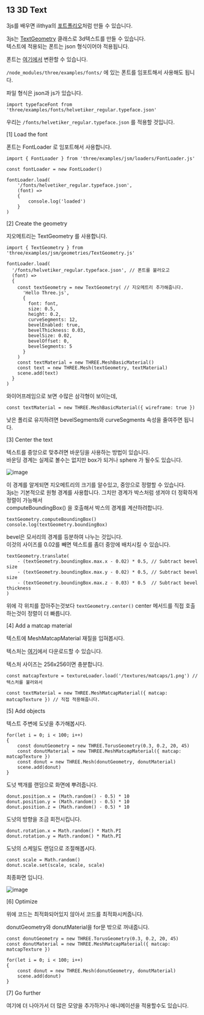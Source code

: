 ## 13 3D Text

3js를 배우면 ilithya의 [포트폴리오](https://www.ilithya.rocks/ )처럼 만들 수 있습니다.

3js는 [TextGeometry](https://threejs.org/docs/?q=textge#examples/en/geometries/TextGeometry) 클래스로 3d텍스트를 만들 수 있습니다.  
텍스트에 적용되는 폰트는 json 형식이어야 적용됩니다.

폰트는 [여기에서](http://gero3.github.io/facetype.js/) 변환할 수 있습니다.

`/node_modules/three/examples/fonts/` 에 있는 폰트를 임포트해서 사용해도 됩니다.

파일 형식은 json과 js가 있습니다.

`import typefaceFont from 'three/examples/fonts/helvetiker_regular.typeface.json'`

우리는 `/fonts/helvetiker_regular.typeface.json` 를 적용할 것입니다.

[1] Load the font

폰트는 FontLoader 로 임포트해서 사용합니다.  
```
import { FontLoader } from 'three/examples/jsm/loaders/FontLoader.js'

const fontLoader = new FontLoader()

fontLoader.load(
    '/fonts/helvetiker_regular.typeface.json',
    (font) =>
    {
        console.log('loaded')
    }
)
```


[2] Create the geometry

지오메트리는 TextGeometry 를 사용합니다.

```
import { TextGeometry } from 'three/examples/jsm/geometries/TextGeometry.js'

fontLoader.load(
  '/fonts/helvetiker_regular.typeface.json', // 폰트를 불러오고
  (font) =>
  {
    const textGeometry = new TextGeometry( // 지오메트리 추가해줍니다.
      'Hello Three.js',
      {
        font: font,
        size: 0.5,
        height: 0.2,
        curveSegments: 12,
        bevelEnabled: true,
        bevelThickness: 0.03,
        bevelSize: 0.02,
        bevelOffset: 0,
        bevelSegments: 5
      }
    )
    const textMaterial = new THREE.MeshBasicMaterial()
    const text = new THREE.Mesh(textGeometry, textMaterial)
    scene.add(text)
  }
)
```

와이어프레임으로 보면 수많은 삼각형이 보이는데,  

`const textMaterial = new THREE.MeshBasicMaterial({ wireframe: true })`

낮은 폴리로 유지하려면 bevelSegments와 curveSegments 속성을 줄여주면 됩니다.




[3] Center the text

텍스트를 중앙으로 맞추려면 바운딩을 사용하는 방법이 있습니다.  
바운딩 경계는 실제로 볼수는 없지만 box가 되거나 sphere 가 될수도 있습니다.

![image](https://user-images.githubusercontent.com/54713067/151691696-a4015198-bc3d-4082-ab11-65ec4ab5b578.png)

이 경계를 알게되면 지오메트리의 크기를 알수있고, 중앙으로 정렬할 수 있습니다.  
3js는 기본적으로  원형 경계를 사용합니다. 그치만 경계가 박스처럼 생겨야 더 정확하게 정렬이 가능해서  
computeBoundingBox() 을 호출해서 박스의 경계를 계산하려합니다.

`textGeometry.computeBoundingBox()`  
`console.log(textGeometry.boundingBox)`

bevel은 모서리의 경계를 등분하여 나누는 것입니다.  
이것의 사이즈를 0.02를 빼면 텍스트를 좀더 중앙에 배치시킬 수 있습니다.

```
textGeometry.translate(
    - (textGeometry.boundingBox.max.x - 0.02) * 0.5, // Subtract bevel size
    - (textGeometry.boundingBox.max.y - 0.02) * 0.5, // Subtract bevel size
    - (textGeometry.boundingBox.max.z - 0.03) * 0.5  // Subtract bevel thickness
)
```

위에 각 위치를 잡아주는것보다 `textGeometry.center()` center 메서드를 직접 호출하는것이 정렬이 더 빠릅니다.


[4] Add a matcap material

텍스트에 MeshMatcapMaterial 재질을 입혀봅시다.

텍스처는 [여기](https://github.com/nidorx/matcaps)에서 다운로드할 수 있습니다.

텍스처 사이즈는 256x256이면 충분합니다.

```
const matcapTexture = textureLoader.load('/textures/matcaps/1.png') // 텍스처를 불러와서

const textMaterial = new THREE.MeshMatcapMaterial({ matcap: matcapTexture }) // 직접 적용해줍니다.
```


[5] Add objects

텍스트 주변에 도넛을 추가해봅시다.

```
for(let i = 0; i < 100; i++)
{
    const donutGeometry = new THREE.TorusGeometry(0.3, 0.2, 20, 45)
    const donutMaterial = new THREE.MeshMatcapMaterial({ matcap: matcapTexture })
    const donut = new THREE.Mesh(donutGeometry, donutMaterial)
    scene.add(donut)
}
```

도넛 백개를 랜덤으로 화면에 뿌려줍니다.

```
donut.position.x = (Math.random() - 0.5) * 10
donut.position.y = (Math.random() - 0.5) * 10
donut.position.z = (Math.random() - 0.5) * 10
```

도넛의 방향을 조금 회전시킵니다.
```
donut.rotation.x = Math.random() * Math.PI
donut.rotation.y = Math.random() * Math.PI
```

도넛의 스케일도 랜덤으로 조절해봅시다.
```
const scale = Math.random()
donut.scale.set(scale, scale, scale)
```

최종화면 입니다.

![image](https://user-images.githubusercontent.com/54713067/151692832-80db19ce-429c-4a3b-87dd-5b36868099e1.png)


[6] Optimize

위에 코드는 최적화되어있지 않아서 코드를 최적화시켜줍니다.

donutGeometry와 donutMaterial을 for문 밖으로 꺼내줍니다.

```
const donutGeometry = new THREE.TorusGeometry(0.3, 0.2, 20, 45)
const donutMaterial = new THREE.MeshMatcapMaterial({ matcap: matcapTexture })

for(let i = 0; i < 100; i++)
{
    const donut = new THREE.Mesh(donutGeometry, donutMaterial)
    scene.add(donut)
}
```

[7] Go further

여기에 더 나아가서 더 많은 모양을 추가하거나 애니메이션을 적용할수도 있습니다.

